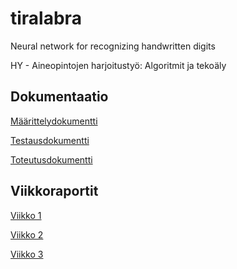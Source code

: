 # tiralabra

Neural network for recognizing handwritten digits

HY - Aineopintojen harjoitustyö: Algoritmit ja tekoäly

## Dokumentaatio
[Määrittelydokumentti](./docs/maarittelydokumentti.md)

[Testausdokumentti](./docs/testausdokumentti.md)

[Toteutusdokumentti](./docs/toteutusdokumentti.md)

## Viikkoraportit
[Viikko 1](./docs/viikkoraportit/viikkoraportti1.md)

[Viikko 2](./docs/viikkoraportit/viikkoraportti2.md)

[Viikko 3](./docs/viikkoraportit/viikkoraportti3.md)
